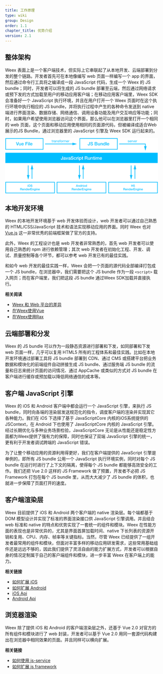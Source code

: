 ```yaml
---
title: 工作原理
type: wiki
group: Design
order: 1.1
chapter_title: 优势介绍
version: 2.1
---
```


<!-- toc -->

## 整体架构

Weex 表面上是一个客户端技术，但实际上它串联起了从本地开发、云端部署到分发的整个链路。开发者首先可在本地像编写 web 页面一样编写一个 app 的界面，然后通过命令行工具将之编译成一段 JavaScript 代码，生成一个 Weex 的 JS bundle；同时，开发者可以将生成的 JS bundle 部署至云端，然后通过网络请求或预下发的方式加载至用户的移动应用客户端；在移动应用客户端里，Weex SDK 会准备好一个 JavaScript 执行环境，并且在用户打开一个 Weex 页面时在这个执行环境中执行相应的 JS bundle，并将执行过程中产生的各种命令发送到 native 端进行界面渲染、数据存储、网络通信、调用设备功能及用户交互响应等功能；同时，如果用户希望使用浏览器访问这个界面，那么他可以在浏览器里打开一个相同的 web 页面，这个页面和移动应用使用相同的页面源代码，但被编译成适合Web展示的JS Bundle，通过浏览器里的 JavaScript 引擎及 Weex SDK 运行起来的。

![How it works](./images/flow.png)

## 本地开发环境

Weex 的本地开发环境基于 web 开发体验而设计，web 开发者可以通过自己熟悉的 HTML/CSS/JavaScript 技术和语法实现移动应用的界面。同时 Weex 也对 [Vue.js](https://vuejs.org/) 这一非常优秀的前端框架做了官方的支持。

此外，Weex 的工程设计也是 web 开发者非常熟悉的，首先 web 开发者可以使用自己熟悉的 npm 进行依赖管理；其次 web 开发者在初始化工程、开发、调试、质量控制等各个环节，都可以参考 web 开发已有的最佳实践。

和如今 web 开发的最佳实践一样，Weex 会把一个页面的源代码全部编译打包成一个 JS bundle，在浏览器中，我们需要把这个 JS bundle 作为一段 `<script>` 载入网页；而在客户端里，我们把这段 JS bundle 通过Weex SDK加载并直接执行。

**相关阅读**

* [Weex 和 Web 平台的差异](./platform-difference.html)
* [在Weex使用Vue](./use-vue-in-weex.html)
* [在Weex使用Rax](./use-rax-in-weex.html)

## 云端部署和分发

Weex 的 JS bundle 可以作为一段静态资源进行部署和下发，如同部署和下发 web 页面一样，几乎可以复用 HTML5 所有的工程体系和最佳实践。比如在本地开发环境通过部署工具将 JS bundle 部署到 CDN、通过 CMS 或搭建平台把业务数据和模块化的前端组件自动拼接生成 JS bundle、通过服务端 JS bundle 的流量和日志来统计页面的访问情况、通过 AppCache 或类似的方式对 JS bundle 在客户端进行缓存或预加载以降低网络通信的成本等。

## 客户端 JavaScript 引擎

Weex 的 iOS 和 Android 客户端中都会运行一个 JavaScript 引擎，来执行 JS bundle，同时向各端的渲染层发送规范化的指令，调度客户端的渲染并实现其它各种能力。我们在 iOS 下选择了基于 JavaScriptCore 内核的iOS系统提供的 JSContext，在 Android 下也使用了 JavaScriptCore 内核的 JavaScript 引擎。经过长期优化与多种业务场景检验，JavaScriptCore 无论是从性能还是稳定性方面都为Weex提供了强有力的保障，同时也保证了双端 JavaScript 引擎的统一，更有利于开发者调试跨端的 JavaScript 错误。

为了让整个移动应用的资源利用得更好，我们在客户端提供的 JavaScript 引擎是单例的，即所有 JS bundle 公用一个 JavaScript 执行环境实例，同时对每个 JS bundle 在运行时进行了上下文的隔离，使得每个 JS bundle 都能够高效安全的工作。我们还把 Vue 2.0 这样的 JS Framework 做了预置，开发者不必把 JS Framework 打包在每个 JS bundle 里，从而大大减少了 JS bundle 的体积，也就进一步保障了页面打开的速度。

## 客户端渲染层

Weex 目前提供了 iOS 和 Android 两个客户端的 native 渲染层。每个端都基于 DOM 模型设计并实现了标准的界面渲染接口供 JavaScript 引擎调用。并且结合 web 标准和 native 的特点和优势实现了一套统一的组件和模块。Weex 在性能方面的表现也是非常优异的，尤其是界面首屏加载时间、native 下长列表的资源开销和复用、CPU、内存、帧率等关键指标。当然，尽管 Weex 已经提供了一组开发者最常用的组件和模块，但面对丰富多样的移动应用研发需求，这些常用基础组件还是远远不够的，因此我们提供了灵活自由的能力扩展方式，开发者可以根据自身的情况定制属于自己的客户端组件和模块，进一步丰富 Weex 在客户端上的能力。

**相关链接**

* [如何扩展 iOS](./extend/extend-ios.html)
* [如何扩展 Android](./extend/extend-android.html)
* [iOS Api](../docs/api/ios-apis.html)
* [Android Api](../docs/api/android-apis.html)


## 浏览器渲染

Weex 除了提供 iOS 和 Android 的客户端渲染层之外，还基于 Vue 2.0 对官方的所有组件和模块进行了 web 封装，开发者可以基于 Vue 2.0 用同一套源代码构建出在浏览器中相同效果的页面。并且同样可以横向扩展。

**相关链接**

* [如何使用 js-service](../docs/api/js-service.html)
* [如何扩展 js framework](./extend/extend-framework.html)

